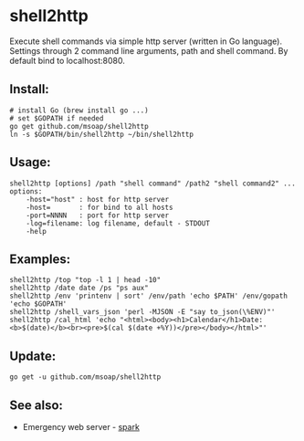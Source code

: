 shell2http
==========

Execute shell commands via simple http server (written in Go language).
Settings through 2 command line arguments, path and shell command.
By default bind to localhost:8080.

Install:
--------

    # install Go (brew install go ...)
    # set $GOPATH if needed
    go get github.com/msoap/shell2http
    ln -s $GOPATH/bin/shell2http ~/bin/shell2http

Usage:
------

    shell2http [options] /path "shell command" /path2 "shell command2" ...
    options:
        -host="host" : host for http server
        -host=       : for bind to all hosts
        -port=NNNN   : port for http server
        -log=filename: log filename, default - STDOUT
        -help

Examples:
---------

    shell2http /top "top -l 1 | head -10"
    shell2http /date date /ps "ps aux"
    shell2http /env 'printenv | sort' /env/path 'echo $PATH' /env/gopath 'echo $GOPATH'
    shell2http /shell_vars_json 'perl -MJSON -E "say to_json(\%ENV)"'
    shell2http /cal_html 'echo "<html><body><h1>Calendar</h1>Date: <b>$(date)</b><br><pre>$(cal $(date +%Y))</pre></body></html>"'

Update:
-------

    go get -u github.com/msoap/shell2http

See also:
---------

 * Emergency web server - [spark](https://github.com/rif/spark)